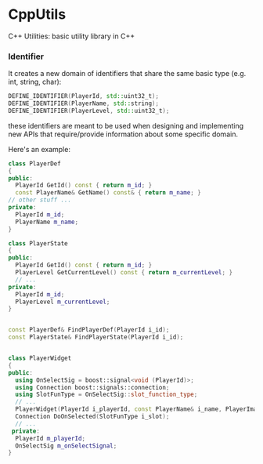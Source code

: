 # CppUtils
C++ Utilities: basic utility library in C++

### Identifier
It creates a new domain of identifiers that share the same basic type (e.g. int, string, char):
```c++
DEFINE_IDENTIFIER(PlayerId, std::uint32_t);
DEFINE_IDENTIFIER(PlayerName, std::string);
DEFINE_IDENTIFIER(PlayerLevel, std::uint32_t);
```
these identifiers are meant to be used when designing and implementing new APIs that require/provide information about some specific domain. 

Here's an example:

```c++
class PlayerDef
{
public:
  PlayerId GetId() const { return m_id; }
  const PlayerName& GetName() const& { return m_name; }
// other stuff ...
private:
  PlayerId m_id;
  PlayerName m_name;
}

class PlayerState
{
public:
  PlayerId GetId() const { return m_id; }
  PlayerLevel GetCurrentLevel() const { return m_currentLevel; }
  // ...
private:
  PlayerId m_id;
  PlayerLevel m_currentLevel;
}


const PlayerDef& FindPlayerDef(PlayerId i_id);
const PlayerState& FindPlayerState(PlayerId i_id);


class PlayerWidget
{
public:
  using OnSelectSig = boost::signal<void (PlayerId)>;
  using Connection boost::signals::connection;
  using SlotFunType = OnSelectSig::slot_function_type;
  // ...
  PlayerWidget(PlayerId i_playerId, const PlayerName& i_name, PlayerImageId i_playerImageId);
  Connection DoOnSelected(SlotFunType i_slot);
  // ...
 private:
  PlayerId m_playerId;
  OnSelectSig m_onSelectSignal;
}
